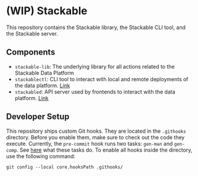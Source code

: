 # (WIP) Stackable

This repository contains the Stackable library, the Stackable CLI tool, and the Stackable server.

## Components

- `stackable-lib`: The underlying library for all actions related to the Stackable Data Platform
- `stackablectl`: CLI tool to interact with local and remote deployments of the data platform. [Link][ctl-readme]
- `stackabled`: API server used by frontends to interact with the data platform. [Link][daemon-readme]

[daemon-readme]: ./bins/stackd/README.md
[ctl-readme]: ./bins/stackctl/README.md

## Developer Setup

This repository ships custom Git hooks. They are located in the `.githooks` directory. Before you enable them, make sure
to check out the code they execute. Currently, the `pre-commit` hook runs two tasks: `gen-man` and `gen-comp`. See
[here][xtasks] what these tasks do. To enable all hooks inside the directory, use the following command:

```shell
git config --local core.hooksPath .githooks/
```

[xtasks]: ./xtask/src/main.rs